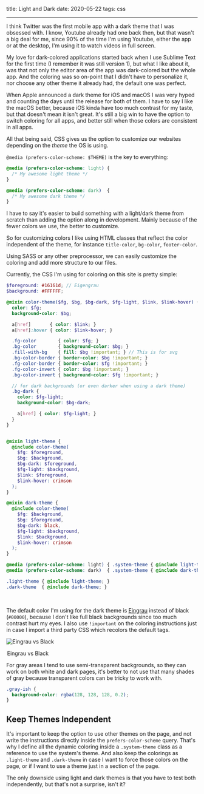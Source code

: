 title: Light and Dark
date: 2020-05-22
tags: css

----
I think Twitter was the first mobile app with a dark theme that I was obsessed with. I know, Youtube already had one back then, but that wasn't a big deal for me, since 90% of the time I'm using Youtube, either the app or at the desktop, I'm using it to watch videos in full screen.

My love for dark-colored applications started back when I use Sublime Text for the first time (I remember it was still version 1), but what I like about it, was that not only the editor area of the app was dark-colored but the whole app. And the coloring was so on-point that I didn't have to personalize it, nor choose any other theme it already had, the default one was perfect.

When Apple announced a dark theme for iOS and macOS I was very hyped and counting the days until the release for both of them. I have to say I like the macOS better, because iOS kinda have too much contrast for my taste, but that doesn't mean it isn't great. It's still a big win to have the option to switch coloring for all apps, and better still when those colors are consistent in all apps.

All that being said, CSS gives us the option to customize our websites depending on the _theme_ the OS is using.

`@media (prefers-color-scheme: $THEME)` is the key to everything:

```css
@media (prefers-color-scheme: light) {
  /* My awesome light theme */
}

@media (prefers-color-scheme: dark)  {
  /* My awesome dark theme */
}
```

I have to say it's easier to build something with a light/dark theme from scratch than adding the option along in development. Mainly because of the fewer colors we use, the better to customize.

So for customizing colors I like using HTML classes that reflect the color independent of the theme, for instance `title-color`, `bg-color`, `footer-color`.

Using SASS or any other preprocessor, we can easily customize the coloring and add more structure to our files.

Currently, the CSS I'm using for coloring on this site is pretty simple:

```scss
$foreground: #16161d; // Eigengrau
$background: #FFFFFF;

@mixin color-theme($fg, $bg, $bg-dark, $fg-light, $link, $link-hover) {
  color: $fg;
  background-color: $bg;

  a[href]       { color: $link; }
  a[href]:hover { color: $link-hover; }

  .fg-color        { color: $fg; }
  .bg-color        { background-color: $bg; }
  .fill-with-bg    { fill: $bg !important; } // This is for svg
  .bg-color-border { border-color: $bg !important; }
  .fg-color-border { border-color: $fg !important; }
  .fg-color-invert { color: $bg !important; }
  .bg-color-invert { background-color: $fg !important; }

  // for dark backgrounds (or even darker when using a dark theme)
  .bg-dark {
    color: $fg-light;
    background-color: $bg-dark;

    a[href] { color: $fg-light; }
  }
}


@mixin light-theme {
  @include color-theme(
    $fg: $foreground,
    $bg: $background,
    $bg-dark: $foreground,
    $fg-light: $background,
    $link: $foreground,
    $link-hover: crimson
  );
}

@mixin dark-theme {
  @include color-theme(
    $fg: $background,
    $bg: $foreground,
    $bg-dark: black,
    $fg-light: $background,
    $link: $background,
    $link-hover: crimson
  );
}

@media (prefers-color-scheme: light) { .system-theme { @include light-theme; } }
@media (prefers-color-scheme: dark)  { .system-theme { @include dark-theme; } }

.light-theme { @include light-theme; }
.dark-theme  { @include dark-theme; }
```

<br>

The default color I'm using for the dark theme is [Eingrau][eingrau] instead of black (`#00000`), because I don't like full black backgrounds since too much contrast hurt my eyes. I also use `!important`  on the coloring instructions just in case I import a third party CSS which recolors the default tags.

<picture>

![Eingrau vs Black][eingrau-image]

<legend>Eingrau vs Black</legend>
</picture>

For gray areas I tend to use semi-transparent backgrounds, so they can work on both white and dark pages, it's better to not use that many shades of gray because transparent colors can be tricky to work with.

```css
.gray-ish {
  background-color: rgba(128, 128, 128, 0.2);
}
```

## Keep Themes Independent

It's important to keep the option to use other themes on the page, and not write the instructions directly inside the `prefers-color-scheme` query. That's  why I define all the dynamic coloring inside a `.system-theme` class as a reference to use the system's theme. And also keep the colorings as `.light-theme` and `.dark-theme` in case I want to force those colors on the page, or if I want to use a theme just in a section of the page.


The only downside using light and dark themes is that you have to test both independently, but that's not a surprise, isn't it?




[eingrau]: https://en.wikipedia.org/wiki/Eigengrau
[eingrau-image]: https://upload.wikimedia.org/wikipedia/commons/thumb/4/47/Eigengrau-vs-black.png/239px-Eigengrau-vs-black.png
